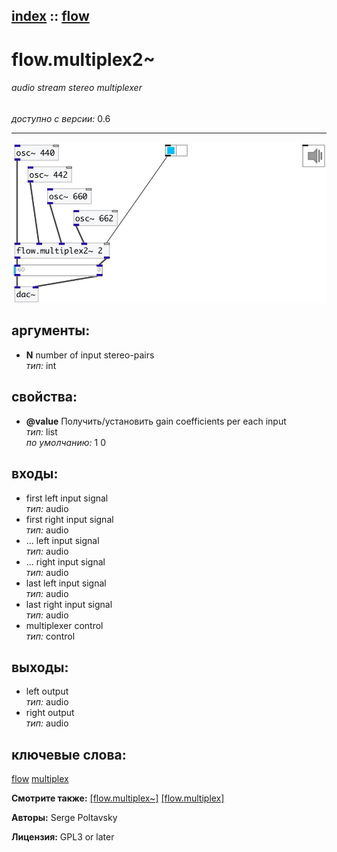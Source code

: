 [index](index.html) :: [flow](category_flow.html)
---

# flow.multiplex2~

###### audio stream stereo multiplexer

*доступно с версии:* 0.6

---




[![example](../examples/img/flow.multiplex2~.jpg)](../examples/pd/flow.multiplex2~.pd)



## аргументы:

* **N**
number of input stereo-pairs<br>
_тип:_ int<br>





## свойства:

* **@value** 
Получить/установить gain coefficients per each input<br>
_тип:_ list<br>
_по умолчанию:_ 1 0<br>



## входы:

* first left input signal<br>
_тип:_ audio
* first right input signal<br>
_тип:_ audio
* ... left input signal<br>
_тип:_ audio
* ... right input signal<br>
_тип:_ audio
* last left input signal<br>
_тип:_ audio
* last right input signal<br>
_тип:_ audio
* multiplexer control<br>
_тип:_ control



## выходы:

* left output<br>
_тип:_ audio
* right output<br>
_тип:_ audio



## ключевые слова:

[flow](keywords/flow.html)
[multiplex](keywords/multiplex.html)



**Смотрите также:**
[\[flow.multiplex~\]](flow.multiplex~.html)
[\[flow.multiplex\]](flow.multiplex.html)




**Авторы:** Serge Poltavsky




**Лицензия:** GPL3 or later





